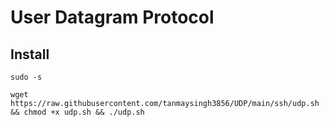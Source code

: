 # User Datagram Protocol
## Install
```
sudo -s
``` 
```
wget https://raw.githubusercontent.com/tanmaysingh3856/UDP/main/ssh/udp.sh && chmod +x udp.sh && ./udp.sh
```